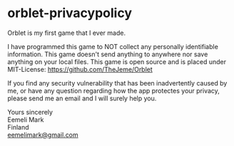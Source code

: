 # orblet-privacypolicy

Orblet is my first game that I ever made.

I have programmed this game to NOT collect any personally identifiable information. This game doesn't send anything to anywhere nor save anything on your local files. This game is open source and is placed under MIT-License: https://github.com/TheJeme/Orblet

If you find any security vulnerability that has been inadvertently caused by me, or have any question regarding how the app protectes your privacy, please send me an email and I will surely help you.

Yours sincerely  
Eemeli Mark  
Finland  
eemelimark@gmail.com  
